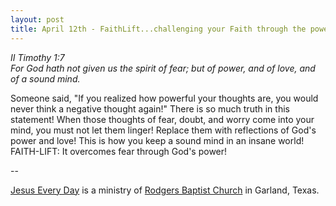 ```yaml
---
layout: post
title: April 12th - FaithLift...challenging your Faith through the power of
---
```


_II Timothy 1:7  
For God hath not given us the spirit of fear; but of power, and of
love, and of a sound mind._

Someone said, "If you realized how powerful your thoughts are, you
would never think a negative thought again!" There is so much truth
in this statement! When those thoughts of fear, doubt, and worry come
into your mind, you must not let them linger! Replace them with
reflections of God's power and love! This is how you keep a sound
mind in an insane world! FAITH-LIFT: It overcomes fear through God's
power!

 --

<a href=http://jesuseveryday.net>Jesus Every Day</a> is a ministry of <a href=http://rodgersbaptist.net>Rodgers Baptist Church</a> in Garland, Texas.
